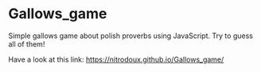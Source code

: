 # Gallows_game
Simple gallows game about polish proverbs using JavaScript. Try to guess all of them!

Have a look at this link: https://nitrodoux.github.io/Gallows_game/


